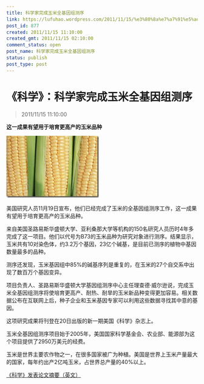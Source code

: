 ```yaml
---
title: 科学家完成玉米全基因组测序
link: https://lufuhao.wordpress.com/2011/11/15/%e3%80%8a%e7%a7%91%e5%ad%a6%e3%80%8b%ef%bc%9a%e7%a7%91%e5%ad%a6%e5%ae%b6%e5%ae%8c%e6%88%90%e7%8e%89%e7%b1%b3%e5%85%a8%e5%9f%ba%e5%9b%a0%e7%bb%84%e6%b5%8b%e5%ba%8f/
post_id: 877
created: 2011/11/15 11:10:00
created_gmt: 2011/11/15 02:10:00
comment_status: open
post_name: 科学家完成玉米全基因组测序
status: publish
post_type: post
---
```


# 《科学》：科学家完成玉米全基因组测序

> 2011/11/15 11:10:00

 

**这一成果有望用于培育更高产的玉米品种**

![20111115-111000-0001](/assets/images/20111115-111000-0001.jpg)

美国研究人员11月19日宣布，他们已经完成了玉米的全基因组测序工作，这一成果有望用于培育更高产的玉米品种。 

来自美国圣路易斯华盛顿大学、亚利桑那大学等机构的150名研究人员历时4年多完成了这一项目。他们以代号为B73的玉米品种为研究对象进行测序。结果显示，玉米共有10对染色体，约3.2万个基因，23亿个碱基，是目前已测序的植物中基因数量最多的品种。 

测序还发现，玉米基因组中85%的碱基序列是重复的，在玉米的27个自交系中出现了数百万个基因变异。 

项目负责人、圣路易斯华盛顿大学基因组测序中心主任理查德·威尔逊说，完成玉米全基因组测序将使培育更高产、耐热、耐旱的玉米新品种变得更加容易。相关数据公布在互联网上后，种子企业和玉米基因专家可以利用这些数据寻找其中意的基因。 

这项研究成果将刊登在20日出版的新一期美国《科学》杂志上。 

玉米全基因组测序项目始于2005年，美国国家科学基金会、农业部、能源部为这个项目提供了2950万美元的经费。 

玉米是世界主要农作物之一，在很多国家被广为种植。美国是世界上玉米产量最大的国家，每年约出产2亿吨玉米，占世界总产量的40%以上。 

[《科学》发表论文摘要（英文）](http://www.sciencemag.org/cgi/content/short/326/5956/1071)
